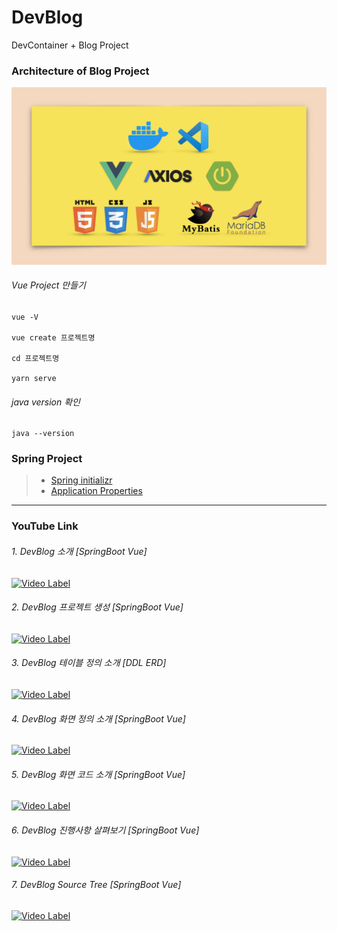 # DevBlog
DevContainer + Blog Project

### Architecture of Blog Project
<img src="./image/tools.png" width="1000"></img>

###### Vue Project 만들기

```
vue -V

vue create 프로젝트명

cd 프로젝트명

yarn serve
```

###### java version 확인

```
java --version
```

### Spring Project
> * [Spring initializr](https://start.spring.io/)
> * [Application Properties](https://docs.spring.io/spring-boot/docs/current/reference/html/application-properties.html)


----
### YouTube Link

###### 1. DevBlog 소개 [SpringBoot Vue]
[![Video Label](http://img.youtube.com/vi/oZcTz9lYOqw/0.jpg)](https://youtu.be/oZcTz9lYOqw)

###### 2. DevBlog 프로젝트 생성 [SpringBoot Vue]
[![Video Label](http://img.youtube.com/vi/9X4LIJJ4SlQ/0.jpg)](https://youtu.be/9X4LIJJ4SlQ)

###### 3. DevBlog 테이블 정의 소개 [DDL ERD]
[![Video Label](http://img.youtube.com/vi/mpc99M_r_2M/0.jpg)](https://youtu.be/mpc99M_r_2M)

###### 4. DevBlog 화면 정의 소개 [SpringBoot Vue]
[![Video Label](http://img.youtube.com/vi/oxW46UYkBFs/0.jpg)](https://youtu.be/oxW46UYkBFs)

###### 5. DevBlog 화면 코드 소개 [SpringBoot Vue]
[![Video Label](http://img.youtube.com/vi/Uk7plVujni0/0.jpg)](https://youtu.be/Uk7plVujni0)

###### 6. DevBlog 진행사항 살펴보기 [SpringBoot Vue]
[![Video Label](http://img.youtube.com/vi/2fWKPBKV30w/0.jpg)](https://youtu.be/2fWKPBKV30w)

###### 7. DevBlog Source Tree [SpringBoot Vue]
[![Video Label](http://img.youtube.com/vi/vIPpkJu4acU/0.jpg)](https://youtu.be/vIPpkJu4acU)
